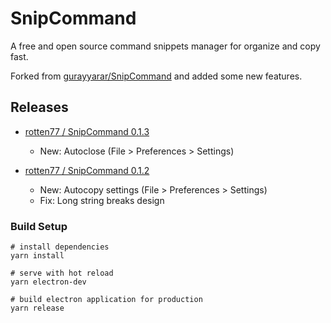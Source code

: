 # SnipCommand

A free and open source command snippets manager for organize and copy fast.

Forked from [gurayyarar/SnipCommand](https://github.com/gurayyarar/SnipCommand) and added some new features.


## Releases

* [rotten77 / SnipCommand 0.1.3](https://github.com/rotten77/SnipCommand/releases/tag/v0.1.3)
  * New: Autoclose (File > Preferences > Settings)

* [rotten77 / SnipCommand 0.1.2](https://github.com/rotten77/SnipCommand/releases/tag/v0.1.2)
  * New: Autocopy settings (File > Preferences > Settings)
  * Fix: Long string breaks design



### Build Setup

```
# install dependencies
yarn install

# serve with hot reload
yarn electron-dev

# build electron application for production
yarn release
```




